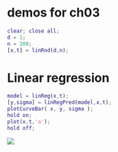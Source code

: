 # demos for ch03
```matlab
clear; close all;
d = 1;
n = 200;
[x,t] = linRnd(d,n);
```
# Linear regression
```matlab
model = linReg(x,t);
[y,sigma] = linRegPred(model,x,t);
plotCurveBar( x, y, sigma );
hold on;
plot(x,t,'o');
hold off;
```

![](linReg_demo_images/)

